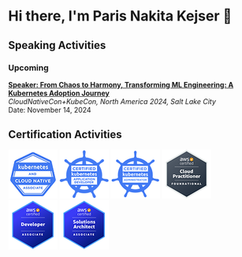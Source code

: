 # Hi there, I'm Paris Nakita Kejser 👋

## Speaking Activities

### Upcoming

**[Speaker: From Chaos to Harmony, Transforming ML Engineering: A Kubernetes Adoption Journey](https://sched.co/1i7oM)**<br />
_CloudNativeCon+KubeCon, North America 2024, Salt Lake City_<br />
Date: November 14, 2024

## Certification Activities

![](images/cncf-KCNA.png)
![](images/cncf-CKAD.png)
![](images/cncf-CKA.png)
![](images/aws-CLF-C01.png)
![](images/aws-DVA-C01.png)
![](images/aws-SAA-C02.png)

<!--
**parisnakitakejser/parisnakitakejser** is a ✨ _special_ ✨ repository because its `README.md` (this file) appears on your GitHub profile.

Here are some ideas to get you started:

- 🔭 I’m currently working on ...
- 🌱 I’m currently learning ...
- 👯 I’m looking to collaborate on ...
- 🤔 I’m looking for help with ...
- 💬 Ask me about ...
- 📫 How to reach me: ...
- 😄 Pronouns: ...
- ⚡ Fun fact: ...
-->
